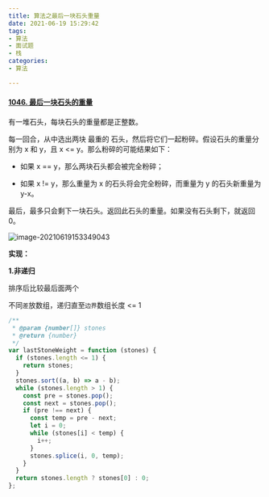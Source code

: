 ```yaml
---
title: 算法之最后一块石头重量
date: 2021-06-19 15:29:42
tags:
- 算法
- 面试题
- 栈
categories:
- 算法

---
```


#### [1046. 最后一块石头的重量](https://leetcode-cn.com/problems/last-stone-weight/)

有一堆石头，每块石头的重量都是正整数。

每一回合，从中选出两块 最重的 石头，然后将它们一起粉碎。假设石头的重量分别为 x 和 y，且 x <= y。那么粉碎的可能结果如下：

- 如果 x == y，那么两块石头都会被完全粉碎；

- 如果 x != y，那么重量为 x 的石头将会完全粉碎，而重量为 y 的石头新重量为 y-x。

最后，最多只会剩下一块石头。返回此石头的重量。如果没有石头剩下，就返回 0。

![image-20210619153349043](image-20210619153349043.png)



**实现：**

**1.非递归**

排序后比较最后面两个

不同`差`放数组，递归直至`边界`数组长度 <= 1 

```js
/**
 * @param {number[]} stones
 * @return {number}
 */
var lastStoneWeight = function (stones) {
  if (stones.length <= 1) {
    return stones;
  }
  stones.sort((a, b) => a - b);
  while (stones.length > 1) {
    const pre = stones.pop();
    const next = stones.pop();
    if (pre !== next) {
      const temp = pre - next;
      let i = 0;
      while (stones[i] < temp) {
        i++;
      }
      stones.splice(i, 0, temp);
    }
  }
  return stones.length ? stones[0] : 0;
};
```

